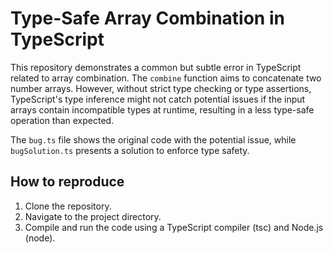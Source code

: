 # Type-Safe Array Combination in TypeScript

This repository demonstrates a common but subtle error in TypeScript related to array combination. The `combine` function aims to concatenate two number arrays.  However, without strict type checking or type assertions, TypeScript's type inference might not catch potential issues if the input arrays contain incompatible types at runtime, resulting in a less type-safe operation than expected.

The `bug.ts` file shows the original code with the potential issue, while `bugSolution.ts` presents a solution to enforce type safety.

## How to reproduce

1. Clone the repository.
2. Navigate to the project directory.
3. Compile and run the code using a TypeScript compiler (tsc) and Node.js (node).